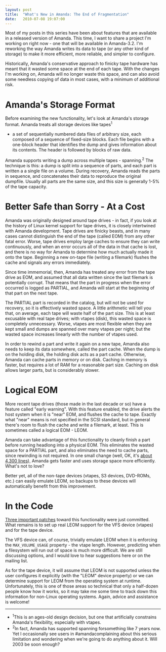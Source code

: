 ```yaml
---
layout: post
title:  "What's New in Amanda: The End of Fragmentation"
date:   2010-07-08 19:07:00
---
```



Most
 of my posts in this series have been about features that are available
in a released version of Amanda.  This time, I want to share a project
I'm working on right now - one that will be available in Amanda-3.2\.
I'm reworking the way Amanda writes its data to tape (or any other kind
of storage) to make it more efficient, more reliable, and simpler to
configure.

Historically,
 Amanda's conservative approach to finicky tape hardware has meant that
it wasted some space at the end of each tape.  With the changes I'm
working on, Amanda will no longer waste this space, and can also avoid
some needless copying of data in most cases, with a minimum of
additional risk.

# Amanda's Storage Format

Before examining the new functionality, let's look at Amanda's storage format.  Amanda treats all storage devices like tapes<sup>1</sup>
 - a set of sequentially numbered data files of arbitrary size, each
composed of a sequence of fixed-size blocks.  Each file begins with a
one-block header that identifies the dump and gives information about
its contents.  The header is followed by blocks of raw data.

Amanda supports writing a dump across multiple tapes - spanning.<sup>2</sup>
  The technique is this: a dump is split into a sequence of parts, and
each part is written a a single file on a volume.  During recovery,
Amanda reads the parts in sequence, and concatenates their data to
reproduce the original dumpfile.  Usually all parts are the same size,
and this size is generally 1-5% of the tape capacity.

# Better Safe than Sorry - At a Cost

Amanda
 was originally designed around tape drives - in fact, if you look at
the history of Linux kernel support for tape drives, it is closely
intertwined with Amanda development.  Tape drives are finicky beasts,
and in many cases cannot distinguish the end of the tape (called EOM)
from any other fatal error.  Worse, tape drives employ large caches to
ensure they can write continuously, and when an error occurs all of the
data in that cache is lost, and there is no way for Amanda to determine
how much actually made it onto the tape.  Beginning a new on-tape file
(writing a filemark) flushes the cache and signals any errors
immediately.

Since
 time immemorial, then, Amanda has treated any error from the tape drive
 as EOM, and assumed that all data written since the last filemark is
potentially corrupt.  That means that the part in progress when the
error occurred is logged as PARTIAL, and Amanda will start at the
beginning of that part on the next tape.

The
PARTIAL part is recorded in the catalog, but will not be used for
recovery, so it is effectively wasted space.  A little arithmetic will
tell you that, on average, each tape will waste half of the part size.
This is at least excusable with real tape drives; with vtapes (disk),
this wasted space is completely unnecessary.  Worse, vtapes are most
flexible when they are kept small and dumps are spanned over many vtapes
 per night; but the wasted space increases linearly with the number of
vtapes used.

In
order to rewind a part and write it again on a new tape, Amanda also
needs to keep its data somewhere, called the part cache.  When the dump
is on the holding disk, the holding disk acts as a part cache.
Otherwise, Amanda can cache parts in memory or on disk.  Caching in
memory is faster, but requires a lot of RAM for a reasonable part size.
 Caching on disk allows larger parts, but is considerably slower.

# Logical EOM

More
recent tape drives (those made in the last decade or so) have a feature
called "early warning".  With this feature enabled, the drive alerts the
 host system when it is "near" EOM, and flushes the cache to tape.
Exactly what "near" means is not specified in the SCSI standard, but in
general there's room to flush the cache and write a filemark, at least.
 This is sometimes called a logical EOM - LEOM.

Amanda
 can take advantage of this functionality to cleanly finish a part
before running headlong into a physical EOM.  This eliminates the wasted
 space for a PARTIAL part, and also eliminates the need to cache parts,
since rewinding is not required.  In one small change (well, OK, it's [about 4,300 lines](http://github.com/zmanda/amanda/compare/1bc521c5ce1be2d144fefc8ce37917c55ab690e8...6a087798ea0c9945093226150da37d5af49d1810)), Amanda gets faster and uses storage space more efficiently.  What's not to love?

Better
 yet, all of the non-tape devices (vtapes, S3 devices, DVD-ROMs, etc.)
can easily emulate LEOM, so backups to these devices will automatically
benefit from this improvement.

# In the Code

[Three important patches](http://github.com/zmanda/amanda/compare/1bc521c5ce1be2d144fefc8ce37917c55ab690e8...6a087798ea0c9945093226150da37d5af49d1810)
 toward this functionality were just committed.  What remains is to set
up real LEOM support for the VFS device (vtapes) and for the tape
device.

The
VFS device can, of course, trivially emulate LEOM when it is enforcing
the `MAX_VOLUME_USAGE` property - the vtape length.  However, predicting
when a filesystem will run out of space is much more difficult.  We are
still discussing options, and I would love to hear suggestions here or
on the mailing list.

As
for the tape device, it will assume that LEOM is not supported unless
the user configures it explicitly (with the "LEOM" device property) or
we can determine support for LEOM from the operating system at runtime.
 Unfortunately, this is one of those areas so technical that only a
half-dozen people know how it works, so it may take me some time to
track down this information for non-Linux operating systems.  Again,
advice and assistance is welcome!

* * *

*   <sup>1</sup>This is an ages-old design decision, but one that artificially constrains Amanda's flexibility, especially with vtapes.
*   <sup>2</sup>In fact, Amanda has supported spanning forsomething like 7 years now.  Yet I occasionally see users in #amandacomplaining about this serious limitation and wondering when we're going
 to do anything about it.  Will 2003 be soon enough?</div></div><div style="clear: both;"></div><div class="entry">

